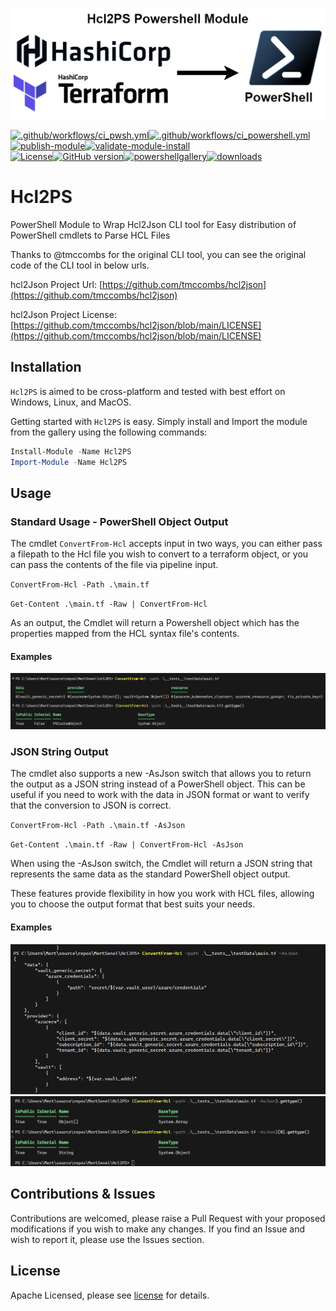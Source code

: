 

![](./media/Hcl2PS-Module-Logo.png)

[![.github/workflows/ci_pwsh.yml](https://github.com/MertSenel/Hcl2PS/actions/workflows/ci_pwsh.yml/badge.svg)](https://github.com/MertSenel/Hcl2PS/actions/workflows/ci_pwsh.yml)[![.github/workflows/ci_powershell.yml](https://github.com/MertSenel/Hcl2PS/actions/workflows/ci_powershell.yml/badge.svg)](https://github.com/MertSenel/Hcl2PS/actions/workflows/ci_powershell.yml)[![publish-module](https://github.com/MertSenel/Hcl2PS/actions/workflows/publish-module.yml/badge.svg)](https://github.com/MertSenel/Hcl2PS/actions/workflows/publish-module.yml)[![validate-module-install](https://github.com/MertSenel/Hcl2PS/actions/workflows/validate-module-install.yml/badge.svg)](https://github.com/MertSenel/Hcl2PS/actions/workflows/validate-module-install.yml)  
[![License](https://img.shields.io/badge/License-Apache%202.0-blue.svg)](https://opensource.org/licenses/Apache-2.0)[![GitHub version](https://badge.fury.io/gh/MertSenel%2FHcl2PS.svg)](https://badge.fury.io/gh/MertSenel%2FHcl2PS)[![powershellgallery](https://img.shields.io/powershellgallery/v/Hcl2PS)](https://www.powershellgallery.com/packages/Hcl2PS)[![downloads](https://img.shields.io/powershellgallery/dt/Hcl2PS.svg?label=downloads)](https://www.powershellgallery.com/packages/Hcl2PS)

# Hcl2PS

PowerShell Module to Wrap Hcl2Json CLI tool for Easy distribution of PowerShell cmdlets to Parse HCL Files

Thanks to @tmccombs for the original CLI tool, you can see the original code of the CLI tool in below urls.

hcl2Json Project Url: [https://github.com/tmccombs/hcl2json](https://github.com/tmccombs/hcl2json)

hcl2Json Project License: [https://github.com/tmccombs/hcl2json/blob/main/LICENSE](https://github.com/tmccombs/hcl2json/blob/main/LICENSE)

## Installation

`Hcl2PS` is aimed to be cross-platform and tested with best effort on Windows, Linux, and MacOS.

Getting started with `Hcl2PS` is easy. Simply install and Import the module from the gallery using the following commands: 

```powershell
Install-Module -Name Hcl2PS
Import-Module -Name Hcl2PS
```

## Usage

### Standard Usage - PowerShell Object Output

The cmdlet `ConvertFrom-Hcl` accepts input in two ways, you can either pass a filepath to the Hcl file you wish to convert to a terraform object, or you can pass the contents of the file via pipeline input. 

`ConvertFrom-Hcl -Path .\main.tf`

`Get-Content .\main.tf -Raw | ConvertFrom-Hcl`

As an output, the Cmdlet will return a Powershell object which has the properties mapped from the HCL syntax file's contents.
#### Examples

![](./media/Hcl2PS-Example-1.png)

### JSON String Output

The cmdlet also supports a new -AsJson switch that allows you to return the output as a JSON string instead of a PowerShell object. This can be useful if you need to work with the data in JSON format or want to verify that the conversion to JSON is correct.

`ConvertFrom-Hcl -Path .\main.tf -AsJson`

`Get-Content .\main.tf -Raw | ConvertFrom-Hcl -AsJson`

When using the -AsJson switch, the Cmdlet will return a JSON string that represents the same data as the standard PowerShell object output.

These features provide flexibility in how you work with HCL files, allowing 
you to choose the output format that best suits your needs.

#### Examples

![](./media/Hcl2PS-Example-2.png)
![](./media/Hcl2PS-Example-3.png)

## Contributions & Issues

Contributions are welcomed, please raise a Pull Request with your proposed modifications if you wish to make any changes.
If you find an Issue and wish to report it, please use the Issues section.

## License

Apache Licensed, please see [license](LICENSE.txt) for details.

